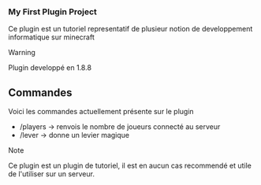 ### My First Plugin Project

Ce plugin est un tutoriel representatif de plusieur notion de developpement informatique sur minecraft

> [!WARNING]
> Plugin developpé en 1.8.8



## Commandes
Voici les commandes actuellement présente sur le plugin
- /players -> renvois le nombre de joueurs connecté au serveur
- /lever -> donne un levier magique
  
> [!NOTE]
> Ce plugin est un plugin de tutoriel, il est en aucun cas recommendé et utile de l'utiliser sur un serveur.
